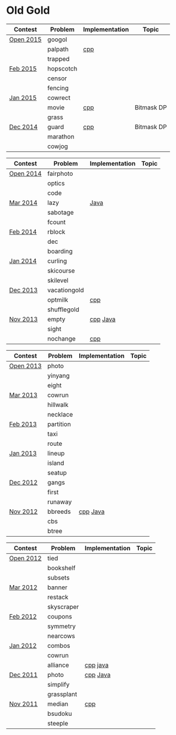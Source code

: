 # Old Gold
| Contest                                                     | Problem | Implementation | Topic |
|-------------------------------------------------------------|---------|----------------|-------|
| [Open 2015](http://usaco.org/index.php?page=open15results)  | googol |
|                                                             | palpath | [cpp][palpath.cpp]
|                                                             | trapped |
| [Feb 2015](http://usaco.org/index.php?page=feb15results)    | hopscotch |
|                                                             | censor | 
|                                                             | fencing |
| [Jan 2015](http://usaco.org/index.php?page=jan15results)    | cowrect |
|                                                             | movie | [cpp][movie.cpp] | Bitmask DP |
|                                                             | grass |
| [Dec 2014](http://usaco.org/index.php?page=dec14results)    | guard | [cpp][guard.cpp] | Bitmask DP |
|                                                             | marathon | 
|                                                             | cowjog |

[palpath.cpp]: 2014-2015/Open%202015/Gold/palpath.cpp
[movie.cpp]: 2014-2015/Jan%202015/Gold/movie.cpp
[guard.cpp]: 2014-2015/Dec%202014/Gold/guard.cpp


| Contest                                                     | Problem | Implementation | Topic |
|-------------------------------------------------------------|---------|----------------|-------|
| [Open 2014](http://usaco.org/index.php?page=open14problems) | fairphoto |
|                                                             | optics | 
|                                                             | code |
| [Mar 2014](http://usaco.org/index.php?page=mar14problems)   | lazy | [Java][lazy.java]
|                                                             | sabotage | 
|                                                             | fcount |
| [Feb 2014](http://usaco.org/index.php?page=feb14problems)   | rblock |
|                                                             | dec | 
|                                                             | boarding |
| [Jan 2014](http://usaco.org/index.php?page=jan14problems)   | curling |
|                                                             | skicourse | 
|                                                             | skilevel |
| [Dec 2013](http://usaco.org/index.php?page=dec13problems)   | vacationgold |
|                                                             | optmilk | [cpp][optmilk.cpp]
|                                                             | shufflegold |
| [Nov 2013](http://usaco.org/index.php?page=nov13problems)   | empty | [cpp][empty.cpp] [Java][empty.java]
|                                                             | sight | 
|                                                             | nochange | [cpp][nochange.cpp]

[lazy.java]: 2013-2014/Mar%202014/Gold/lazy.java
[optmilk.cpp]: 2013-2014/Dec%202013/Gold/optmilk.cpp
[empty.cpp]: 2013-2014/Nov%202013/Gold/empty.cpp
[empty.java]: 2013-2014/Nov%202013/Gold/empty.java
[nochange.cpp]: 2013-2014/Nov%202013/Gold/nochange.cpp


| Contest                                                     | Problem | Implementation | Topic |
|-------------------------------------------------------------|---------|----------------|-------|
| [Open 2013](http://usaco.org/index.php?page=open13problems) | photo |
|                                                             | yinyang | 
|                                                             | eight |
| [Mar 2013](http://usaco.org/index.php?page=mar13problems)   | cowrun |
|                                                             | hillwalk | 
|                                                             | necklace |
| [Feb 2013](http://usaco.org/index.php?page=feb13problems)   | partition |
|                                                             | taxi | 
|                                                             | route |
| [Jan 2013](http://usaco.org/index.php?page=jan13problems)   | lineup |
|                                                             | island | 
|                                                             | seatup |
| [Dec 2012](http://usaco.org/index.php?page=dec12problems)   | gangs |
|                                                             | first | 
|                                                             | runaway |
| [Nov 2012](http://usaco.org/index.php?page=nov12problems)   | bbreeds | [cpp][bbreeds.cpp] [Java][bbreeds.java]
|                                                             | cbs | 
|                                                             | btree | 

[bbreeds.cpp]: 2012-2013/Nov%202012/Gold/bbreeds.cpp
[bbreeds.java]: 2012-2013/Nov%202012/Gold/bbreeds.java


| Contest                                                     | Problem | Implementation | Topic |
|-------------------------------------------------------------|---------|----------------|-------|
| [Open 2012](http://usaco.org/index.php?page=open12problems) | tied |
|                                                             | bookshelf | 
|                                                             | subsets |
| [Mar 2012](http://usaco.org/index.php?page=mar12problems)   | banner |
|                                                             | restack | 
|                                                             | skyscraper |
| [Feb 2012](http://usaco.org/index.php?page=feb12problems)   | coupons |
|                                                             | symmetry | 
|                                                             | nearcows |
| [Jan 2012](http://usaco.org/index.php?page=jan12problems)   | combos |
|                                                             | cowrun | 
|                                                             | alliance | [cpp][alliance.cpp] [java][alliance.java]
| [Dec 2011](http://usaco.org/index.php?page=dec11problems)   | photo | [cpp][photo.cpp] [Java][photo.java]
|                                                             | simplify | 
|                                                             | grassplant |
| [Nov 2011](http://usaco.org/index.php?page=nov11problems)   | median | [cpp][median.cpp]
|                                                             | bsudoku | 
|                                                             | steeple | 

[alliance.cpp]: 2011-2012/Jan%202012/Gold/alliance.cpp
[alliance.java]: 2011-2012/Jan%202012/Gold/alliance.java
[photo.cpp]: 2011-2012/Dec%202011/Gold/median.cpp
[photo.java]: 2011-2012/Dec%202011/Gold/median.java
[median.cpp]: 2011-2012/Nov%202011/Gold/median.cpp
